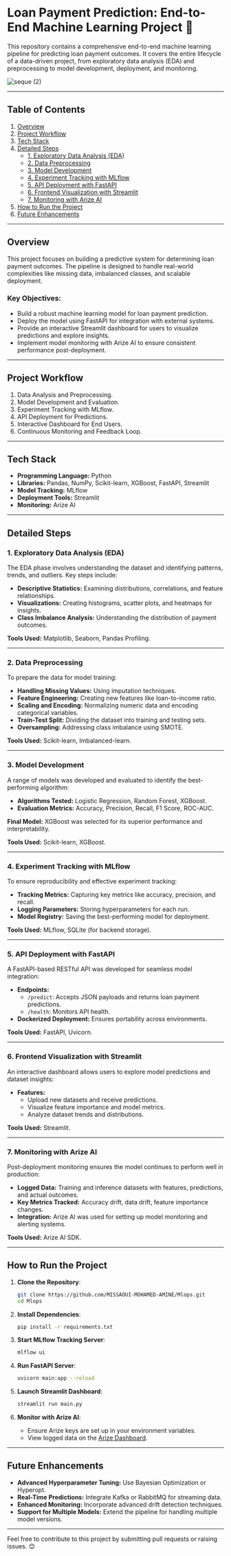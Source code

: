 # Loan Payment Prediction: End-to-End Machine Learning Project 🚀

This repository contains a comprehensive end-to-end machine learning pipeline for predicting loan payment outcomes. It covers the entire lifecycle of a data-driven project, from exploratory data analysis (EDA) and preprocessing to model development, deployment, and monitoring.

![seque (2)](https://github.com/user-attachments/assets/9ec830c6-adab-47fe-b510-9f4e2bc11999)


---

## Table of Contents
1. [Overview](#overview)  
2. [Project Workflow](#project-workflow)  
3. [Tech Stack](#tech-stack)  
4. [Detailed Steps](#detailed-steps)  
    - [1. Exploratory Data Analysis (EDA)](#1-exploratory-data-analysis-eda)  
    - [2. Data Preprocessing](#2-data-preprocessing)  
    - [3. Model Development](#3-model-development)  
    - [4. Experiment Tracking with MLflow](#4-experiment-tracking-with-mlflow)  
    - [5. API Deployment with FastAPI](#5-api-deployment-with-fastapi)  
    - [6. Frontend Visualization with Streamlit](#6-frontend-visualization-with-streamlit)  
    - [7. Monitoring with Arize AI](#7-monitoring-with-arize-ai)  
5. [How to Run the Project](#how-to-run-the-project)  
6. [Future Enhancements](#future-enhancements)

---

## Overview
This project focuses on building a predictive system for determining loan payment outcomes. The pipeline is designed to handle real-world complexities like missing data, imbalanced classes, and scalable deployment. 

### Key Objectives:
- Build a robust machine learning model for loan payment prediction.
- Deploy the model using FastAPI for integration with external systems.
- Provide an interactive Streamlit dashboard for users to visualize predictions and explore insights.
- Implement model monitoring with Arize AI to ensure consistent performance post-deployment.

---

## Project Workflow
1. Data Analysis and Preprocessing.
2. Model Development and Evaluation.
3. Experiment Tracking with MLflow.
4. API Deployment for Predictions.
5. Interactive Dashboard for End Users.
6. Continuous Monitoring and Feedback Loop.

---

## Tech Stack
- **Programming Language:** Python  
- **Libraries:** Pandas, NumPy, Scikit-learn, XGBoost, FastAPI, Streamlit  
- **Model Tracking:** MLflow  
- **Deployment Tools:** Streamlit 
- **Monitoring:** Arize AI  

---

## Detailed Steps

### 1. Exploratory Data Analysis (EDA)
The EDA phase involves understanding the dataset and identifying patterns, trends, and outliers. Key steps include:
- **Descriptive Statistics:** Examining distributions, correlations, and feature relationships.
- **Visualizations:** Creating histograms, scatter plots, and heatmaps for insights.
- **Class Imbalance Analysis:** Understanding the distribution of payment outcomes.

**Tools Used:** Matplotlib, Seaborn, Pandas Profiling.

---

### 2. Data Preprocessing
To prepare the data for model training:
- **Handling Missing Values:** Using imputation techniques.
- **Feature Engineering:** Creating new features like loan-to-income ratio.
- **Scaling and Encoding:** Normalizing numeric data and encoding categorical variables.
- **Train-Test Split:** Dividing the dataset into training and testing sets.
- **Oversampling:** Addressing class imbalance using SMOTE.

**Tools Used:** Scikit-learn, Imbalanced-learn.

---

### 3. Model Development
A range of models was developed and evaluated to identify the best-performing algorithm:
- **Algorithms Tested:** Logistic Regression, Random Forest, XGBoost.
- **Evaluation Metrics:** Accuracy, Precision, Recall, F1 Score, ROC-AUC.

**Final Model:** XGBoost was selected for its superior performance and interpretability.

**Tools Used:** Scikit-learn, XGBoost.

---

### 4. Experiment Tracking with MLflow
To ensure reproducibility and effective experiment tracking:
- **Tracking Metrics:** Capturing key metrics like accuracy, precision, and recall.
- **Logging Parameters:** Storing hyperparameters for each run.
- **Model Registry:** Saving the best-performing model for deployment.

**Tools Used:** MLflow, SQLite (for backend storage).

---

### 5. API Deployment with FastAPI
A FastAPI-based RESTful API was developed for seamless model integration:
- **Endpoints:**  
  - `/predict`: Accepts JSON payloads and returns loan payment predictions.  
  - `/health`: Monitors API health.  
- **Dockerized Deployment:** Ensures portability across environments.

**Tools Used:** FastAPI, Uvicorn.

---

### 6. Frontend Visualization with Streamlit
An interactive dashboard allows users to explore model predictions and dataset insights:
- **Features:**
  - Upload new datasets and receive predictions.
  - Visualize feature importance and model metrics.
  - Analyze dataset trends and distributions.

**Tools Used:** Streamlit.

---

### 7. Monitoring with Arize AI
Post-deployment monitoring ensures the model continues to perform well in production:
- **Logged Data:** Training and inference datasets with features, predictions, and actual outcomes.
- **Key Metrics Tracked:** Accuracy drift, data drift, feature importance changes.
- **Integration:** Arize AI was used for setting up model monitoring and alerting systems.

**Tools Used:** Arize AI SDK.

---

## How to Run the Project

1. **Clone the Repository**:
   ```bash
   git clone https://github.com/MISSAOUI-MOHAMED-AMINE/Mlops.git
   cd Mlops
   ```

2. **Install Dependencies**:
   ```bash
   pip install -r requirements.txt
   ```

3. **Start MLflow Tracking Server**:
   ```bash
   mlflow ui
   ```

4. **Run FastAPI Server**:
   ```bash
   uvicorn main:app --reload
   ```

5. **Launch Streamlit Dashboard**:
   ```bash
   streamlit run main.py
   ```

6. **Monitor with Arize AI**:
   - Ensure Arize keys are set up in your environment variables.
   - View logged data on the [Arize Dashboard](https://app.arize.com/).

---

## Future Enhancements
- **Advanced Hyperparameter Tuning:** Use Bayesian Optimization or Hyperopt.
- **Real-Time Predictions:** Integrate Kafka or RabbitMQ for streaming data.
- **Enhanced Monitoring:** Incorporate advanced drift detection techniques.
- **Support for Multiple Models:** Extend the pipeline for handling multiple model versions.

---

Feel free to contribute to this project by submitting pull requests or raising issues. 😊
